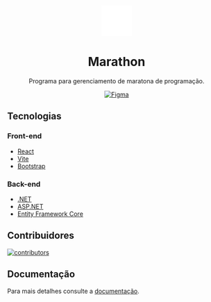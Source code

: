 <div align="center">
  <img alt="Logo Marathon" src="./docs/images/marathon-logo.svg" width="70" height="70" />
  <h1>Marathon</h1>
  <p>Programa para gerenciamento de maratona de programação.</p>
  <a href="https://www.figma.com/design/0XLYyEYozAPp9y81SR3pyu/"><img alt="Figma" src="https://img.shields.io/badge/figma-%23F24E1E.svg?style=for-the-badge&logo=figma&logoColor=white" /></a>
</div>

## Tecnologias
### Front-end
- [React](https://react.dev/)
- [Vite](https://vitejs.dev/)
- [Bootstrap](https://getbootstrap.com/)
### Back-end
- [.NET](https://dotnet.microsoft.com/)
- [ASP.NET](https://dotnet.microsoft.com/)
- [Entity Framework Core](https://learn.microsoft.com/ef/core/)

## Contribuidores
[![contributors](https://contrib.rocks/image?repo=joaomarcelgomes/marathon)](https://github.com/joaomarcelgomes/marathon/graphs/contributors)

## Documentação
Para mais detalhes consulte a [documentação](./docs/).
